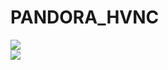 # PANDORA_HVNC

<img src="https://i.postimg.cc/7hKjg84m/screenshot-39.png" ><br>
<img src="https://s20.directupload.net/images/220117/fhbn2bm8.png" ><br>
